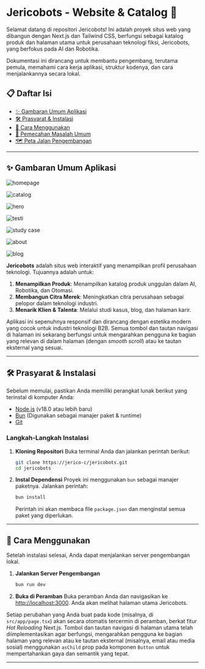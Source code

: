 # Jericobots - Website & Catalog 🤖

Selamat datang di repositori Jericobots! Ini adalah proyek situs web yang dibangun dengan Next.js dan Tailwind CSS, berfungsi sebagai katalog produk dan halaman utama untuk perusahaan teknologi fiksi, Jericobots, yang berfokus pada AI dan Robotika.

Dokumentasi ini dirancang untuk membantu pengembang, terutama pemula, memahami cara kerja aplikasi, struktur kodenya, dan cara menjalankannya secara lokal.

## 📋 Daftar Isi

  - [✨ Gambaran Umum Aplikasi](#gambaran-umum-aplikasi)
  - [🛠️ Prasyarat & Instalasi](#prasyarat--instalasi)
  - [🚀 Cara Menggunakan](#cara-menggunakan)
  - [🤔 Pemecahan Masalah Umum](#pemecahan-masalah-umum)
  - [🗺️ Peta Jalan Pengembangan](#peta-jalan-pengembangan)

-----

<a id="gambaran-umum-aplikasi"></a>
## ✨ Gambaran Umum Aplikasi
![homepage](screenshot/homepage.png)

![catalog](screenshot/catalog.png)

![hero](screenshot/hero.png)

![testi](screenshot/testimoni.png)

![study case](screenshot/studycase.png)

![about](screenshot/about.png)

![blog](screenshot/blog.png)


**Jericobots** adalah situs web interaktif yang menampilkan profil perusahaan teknologi. Tujuannya adalah untuk:

1.  **Menampilkan Produk**: Menampilkan katalog produk unggulan dalam AI, Robotika, dan Otomasi.
2.  **Membangun Citra Merek**: Meningkatkan citra perusahaan sebagai pelopor dalam teknologi industri.
3.  **Menarik Klien & Talenta**: Melalui studi kasus, blog, dan halaman karir.

Aplikasi ini sepenuhnya responsif dan dirancang dengan estetika modern yang cocok untuk industri teknologi B2B. Semua tombol dan tautan navigasi di halaman ini sekarang berfungsi untuk mengarahkan pengguna ke bagian yang relevan di dalam halaman (dengan *smooth scroll*) atau ke tautan eksternal yang sesuai.

-----

<a id="prasyarat--instalasi"></a>
## 🛠️ Prasyarat & Instalasi

Sebelum memulai, pastikan Anda memiliki perangkat lunak berikut yang terinstal di komputer Anda:

  * [Node.js](https://nodejs.org/) (v18.0 atau lebih baru)
  * [Bun](https://bun.sh/) (Digunakan sebagai manajer paket & runtime)
  * [Git](https://git-scm.com/)

### Langkah-Langkah Instalasi

1.  **Kloning Repositori**
    Buka terminal Anda dan jalankan perintah berikut:

    ```bash
    git clone https://jerico-c/jericobots.git
    cd jericobots
    ```

2.  **Instal Dependensi**
    Proyek ini menggunakan `bun` sebagai manajer paketnya. Jalankan perintah:

    ```bash
    bun install
    ```

    Perintah ini akan membaca file `package.json` dan menginstal semua paket yang diperlukan.

-----

<a id="cara-menggunakan"></a>
## 🚀 Cara Menggunakan

Setelah instalasi selesai, Anda dapat menjalankan server pengembangan lokal.

1.  **Jalankan Server Pengembangan**

    ```bash
    bun run dev
    ```

2.  **Buka di Peramban**
    Buka peramban Anda dan navigasikan ke [http://localhost:3000](http://localhost:3000). Anda akan melihat halaman utama Jericobots.

Setiap perubahan yang Anda buat pada kode (misalnya, di `src/app/page.tsx`) akan secara otomatis tercermin di peramban, berkat fitur *Hot Reloading* Next.js. Tombol dan tautan navigasi di halaman utama telah diimplementasikan agar berfungsi, mengarahkan pengguna ke bagian halaman yang relevan atau ke tautan eksternal (misalnya, email atau media sosial) menggunakan `asChild` prop pada komponen `Button` untuk mempertahankan gaya dan semantik yang tepat.

-----
